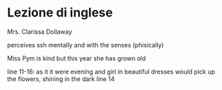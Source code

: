 # Lezione di inglese

Mrs. Clarissa Dollaway

perceives ssh mentally and with the senses (phisically)

Miss Pym is kind but this year she has grown old

line 11-16: as it it were evening and girl in beautiful dresses would pick up the flowers, shining in the dark
line 14

<!--stackedit_data:
eyJoaXN0b3J5IjpbMTQxNjIyOTI1OCw4MDM2NDQxMDQsLTIwMD
A2MzAyMTVdfQ==
-->